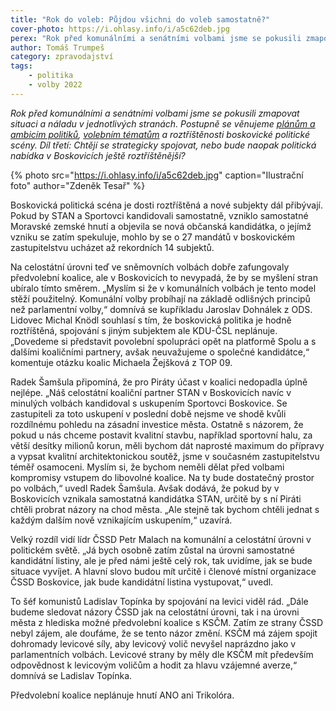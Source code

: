 ```yaml
---
title: "Rok do voleb: Půjdou všichni do voleb samostatně?"
cover-photo: https://i.ohlasy.info/i/a5c62deb.jpg
perex: "Rok před komunálními a senátními volbami jsme se pokusili zmapovat situaci a náladu v jednotlivých stranách. Díl třetí: Chtějí se strategicky spojovat, nebo bude naopak politická nabídka v Boskovicích ještě roztříštěnější?"
author: Tomáš Trumpeš
category: zpravodajství
tags:
    - politika
    - volby 2022
---
```


*Rok před komunálními a senátními volbami jsme se pokusili zmapovat situaci a náladu v jednotlivých stranách. Postupně se věnujeme [plánům a ambicím politiků](https://ohlasy.info/clanky/2021/11/kandidati.html), [volebním tématům](https://ohlasy.info/clanky/2021/11/temata-voleb.html) a roztříštěnosti boskovické politické scény. Díl třetí: Chtějí se strategicky spojovat, nebo bude naopak politická nabídka v Boskovicích ještě roztříštěnější?*

{% photo src="https://i.ohlasy.info/i/a5c62deb.jpg" caption="Ilustrační foto" author="Zdeněk Tesař" %}

Boskovická politická scéna je dosti roztříštěná a nové subjekty dál přibývají. Pokud by STAN a Sportovci kandidovali samostatně, vzniklo samostatné Moravské zemské hnutí a objevila se nová občanská kandidátka, o jejímž vzniku se zatím spekuluje, mohlo by se o 27 mandátů v boskovickém zastupitelstvu ucházet až rekordních 14 subjektů.

Na celostátní úrovni teď ve sněmovních volbách dobře zafungovaly předvolební koalice, ale v Boskovicích to nevypadá, že by se myšlení stran ubíralo tímto směrem. „Myslím si že v komunálních volbách je tento model stěží použitelný. Komunální volby probíhají na základě odlišných principů než parlamentní volby,“ domnívá se kupříkladu Jaroslav Dohnálek z ODS. Lidovec Michal Knödl souhlasí s tím, že boskovická politika je hodně roztříštěná, spojování s jiným subjektem ale KDU-ČSL neplánuje. „Dovedeme si představit povolební spolupráci opět na platformě Spolu a s dalšími koaličními partnery, avšak neuvažujeme o společné kandidátce,“ komentuje otázku koalic Michaela Žejšková z TOP 09.

Radek Šamšula připomíná, že pro Piráty účast v koalici nedopadla úplně nejlépe. „Náš celostátní koaliční partner STAN v Boskovicích navíc v minulých volbách kandidoval s uskupením Sportovci Boskovice. Se zastupiteli za toto uskupení v poslední době nejsme ve shodě kvůli rozdílnému pohledu na zásadní investice města. Ostatně s názorem, že pokud u nás chceme postavit kvalitní stavbu, například sportovní halu, za větší desítky milionů korun, měli bychom dát naprosté maximum do přípravy a vypsat kvalitní architektonickou soutěž, jsme v současném zastupitelstvu téměř osamoceni. Myslím si, že bychom neměli dělat před volbami kompromisy vstupem do libovolné koalice. Na ty bude dostatečný prostor po volbách,“ uvedl Radek Šamšula. Avšak dodává, že pokud by v Boskovicích vznikala samostatná kandidátka STAN, určitě by s ní Piráti chtěli probrat názory na chod města. „Ale stejně tak bychom chtěli jednat s každým dalším nově vznikajícím uskupením,“ uzavírá.

Velký rozdíl vidí lídr ČSSD Petr Malach na komunální a celostátní úrovni v politickém světě. „Já bych osobně zatím zůstal na úrovni samostatné kandidátní listiny, ale je před námi ještě celý rok, tak uvidíme, jak se bude situace vyvíjet. A hlavní slovo budou mít určitě i členové místní organizace ČSSD Boskovice, jak bude kandidátní listina vystupovat,“ uvedl.

To šéf komunistů Ladislav Topínka by spojování na levici viděl rád. „Dále budeme sledovat názory ČSSD jak na celostátní úrovni, tak i na úrovni města z hlediska možné předvolební koalice s KSČM. Zatím ze strany ČSSD nebyl zájem, ale doufáme, že se tento názor změní. KSČM má zájem spojit dohromady levicové síly, aby levicový volič nevyšel naprázdno jako v parlamentních volbách. Levicové strany by měly dle KSČM mít především odpovědnost k levicovým voličům a hodit za hlavu vzájemné averze,“ domnívá se Ladislav Topínka.

Předvolební koalice neplánuje hnutí ANO ani Trikolóra.
